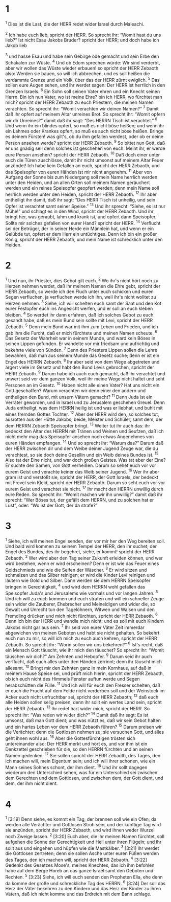 # 1 
<sup>1</sup> Dies ist die Last, die der HERR redet wider Israel durch Maleachi. 

<sup>2</sup> Ich habe euch lieb, spricht der HERR. So sprecht ihr: “Womit hast du uns lieb?” Ist nicht Esau Jakobs Bruder? spricht der HERR; und doch habe ich Jakob lieb 

<sup>3</sup> und hasse Esau und habe sein Gebirge öde gemacht und sein Erbe den Schakalen zur Wüste. <sup>4</sup> Und ob Edom sprechen würde: Wir sind verderbt, aber wir wollen das Wüste wieder erbauen! so spricht der HERR Zebaoth also: Werden sie bauen, so will ich abbrechen, und es soll heißen die verdammte Grenze und ein Volk, über das der HERR zürnt ewiglich. <sup>5</sup> Das sollen eure Augen sehen, und ihr werdet sagen: Der HERR ist herrlich in den Grenzen Israels. <sup>6</sup> Ein Sohn soll seinen Vater ehren und ein Knecht seinen Herrn. Bin ich nun Vater, wo ist meine Ehre? bin ich HERR, wo fürchtet man mich? spricht der HERR Zebaoth zu euch Priestern, die meinen Namen verachten. So sprecht ihr: “Womit verachten wir deinen Namen?” <sup>7</sup> Damit daß ihr opfert auf meinem Altar unreines Brot. So sprecht ihr: “Womit opfern wir dir Unreines?” damit daß ihr sagt: “Des HERRN Tisch ist verachtet.” <sup>8</sup> Und wenn ihr ein blindes opfert, so muß es nicht böse heißen; und wenn ihr ein Lahmes oder Krankes opfert, so muß es auch nicht böse heißen. Bringe es deinem Fürsten! was gilt's, ob du ihm gefallen werdest, oder ob er deine Person ansehen werde? spricht der HERR Zebaoth. <sup>9</sup> So bittet nun Gott, daß er uns gnädig sei! denn solches ist geschehen von euch. Meint ihr, er werde eure Person ansehen? spricht der HERR Zebaoth. <sup>10</sup> Daß doch einer unter euch die Türen zuschlösse, damit ihr nicht umsonst auf meinem Altar Feuer anzündet! Ich habe kein Gefallen an euch, spricht der HERR Zebaoth, und das Speisopfer von euren Händen ist mir nicht angenehm. <sup>11</sup> Aber von Aufgang der Sonne bis zum Niedergang soll mein Name herrlich werden unter den Heiden, und an allen Orten soll meinem Namen geräuchert werden und ein reines Speisopfer geopfert werden; denn mein Name soll herrlich werden unter den Heiden, spricht der HERR Zebaoth. <sup>12</sup> Ihr aber entheiligt ihn damit, daß ihr sagt: “Des HERR Tisch ist unheilig, und sein Opfer ist verachtet samt seiner Speise.” <sup>13</sup> Und ihr sprecht: “Siehe, es ist nur Mühe!” und schlagt es in den Wind, spricht der HERR Zebaoth. Und ihr bringt her, was geraubt, lahm und krank ist, und opfert dann Speisopfer. Sollte mir solches gefallen von eurer Hand? spricht der HERR. <sup>14</sup> Verflucht sei der Betrüger, der in seiner Herde ein Männlein hat, und wenn er ein Gelübde tut, opfert er dem Herr ein untüchtiges. Denn ich bin ein großer König, spricht der HERR Zebaoth, und mein Name ist schrecklich unter den Heiden. 

# 2 
<sup>1</sup> Und nun, ihr Priester, dies Gebot gilt euch. <sup>2</sup> Wo ihr's nicht hört noch zu Herzen nehmen werdet, daß ihr meinem Namen die Ehre gebt, spricht der HERR Zebaoth, so werde ich den Fluch unter euch schicken und euren Segen verfluchen, ja verfluchen werde ich ihn, weil ihr's nicht wolltet zu Herzen nehmen. <sup>3</sup> Siehe, ich will schelten euch samt der Saat und den Kot eurer Festopfer euch ins Angesicht werfen, und er soll an euch kleben bleiben. <sup>4</sup> So werdet ihr dann erfahren, daß ich solches Gebot zu euch gesandt habe, daß es mein Bund sein sollte mit Levi, spricht der HERR Zebaoth. <sup>5</sup> Denn mein Bund war mit ihm zum Leben und Frieden, und ich gab ihm die Furcht, daß er mich fürchtete und meinen Namen scheute. <sup>6</sup> Das Gesetz der Wahrheit war in seinem Munde, und ward kein Böses in seinen Lippen gefunden. Er wandelte vor mir friedsam und aufrichtig und bekehrte viele von Sünden. <sup>7</sup> Denn des Priesters Lippen sollen die Lehre bewahren, daß man aus seinem Munde das Gesetz suche; denn er ist ein Engel des HERRN Zebaoth. <sup>8</sup> Ihr aber seid von dem Wege abgetreten und ärgert viele im Gesetz und habt den Bund Levis gebrochen, spricht der HERR Zebaoth. <sup>9</sup> Darum habe ich auch euch gemacht, daß ihr verachtet und unwert seid vor dem ganzen Volk, weil ihr meine Wege nicht haltet und seht Personen an im Gesetz. <sup>10</sup> Haben nicht alle einen Vater? Hat uns nicht ein Gott geschaffen? Warum verachten wir denn einer den andern und entheilgen den Bund, mit unsern Vätern gemacht? <sup>11</sup> Denn Juda ist ein Verräter geworden, und in Israel und zu Jerusalem geschehen Greuel. Denn Juda entheiligt, was dem HERRN heilig ist und was er liebhat, und buhlt mit eines fremden Gottes Tochter. <sup>12</sup> Aber der HERR wird den, so solches tut, ausrotten aus der Hütte Jakobs, beide, Meister und Schüler, samt dem, der dem HERRN Zebaoth Speisopfer bringt. <sup>13</sup> Weiter tut ihr auch das: ihr bedeckt den Altar des HERRN mit Tränen und Weinen und Seufzen, daß ich nicht mehr mag das Speisopfer ansehen noch etwas Angenehmes von euren Händen empfangen. <sup>14</sup> Und so sprecht ihr: “Warum das?” Darum daß der HERR zwischen dir und dem Weibe deiner Jugend Zeuge war, die du verachtest, so sie doch deine Gesellin und ein Weib deines Bundes ist. <sup>15</sup> Also tat der Eine nicht, und war doch großen Geistes. Was tat aber der Eine? Er suchte den Samen, von Gott verheißen. Darum so sehet euch vor vor eurem Geist und verachte keiner das Weib seiner Jugend. <sup>16</sup> Wer ihr aber gram ist und verstößt sie, spricht der HERR, der Gott Israels, der bedeckt mit Frevel sein Kleid, spricht der HERR Zebaoth. Darum so seht euch vor vor eurem Geist und verachtet sie nicht. <sup>17</sup> Ihr macht den HERRN unwillig durch eure Reden. So sprecht ihr: “Womit machen wir ihn unwillig?” damit daß ihr sprecht: “Wer Böses tut, der gefällt dem HERRN, und zu solchen hat er Lust”, oder: “Wo ist der Gott, der da strafe?” 

# 3 
<sup>1</sup> Siehe, ich will meinen Engel senden, der vor mir her den Weg bereiten soll. Und bald wird kommen zu seinem Tempel der HERR, den ihr suchet; der Engel des Bundes, des ihr begehret, siehe, er kommt! spricht der HERR Zebaoth. <sup>2</sup> Wer wird aber den Tag seiner Zukunft erleiden können, und wer wird bestehen, wenn er wird erscheinen? Denn er ist wie das Feuer eines Goldschmieds und wie die Seifen der Wäscher. <sup>3</sup> Er wird sitzen und schmelzen und das Silber reinigen; er wird die Kinder Levi reinigen und läutern wie Gold und Silber. Dann werden sie dem HERRN Speisopfer bringen in Gerechtigkeit, <sup>4</sup> und wird dem HERRN wohl gefallen das Speisopfer Juda's und Jerusalems wie vormals und vor langen Jahren. <sup>5</sup> Und ich will zu euch kommen und euch strafen und will ein schneller Zeuge sein wider die Zauberer, Ehebrecher und Meineidigen und wider die, so Gewalt und Unrecht tun den Tagelöhnern, Witwen und Waisen und den Fremdling drücken und mich nicht fürchten, spricht der HERR Zebaoth. <sup>6</sup> Denn ich bin der HERR und wandle mich nicht; und es soll mit euch Kindern Jakobs nicht gar aus sein. <sup>7</sup> Ihr seid von eurer Väter Zeit immerdar abgewichen von meinen Geboten und habt sie nicht gehalten. So bekehrt euch nun zu mir, so will ich mich zu euch auch kehren, spricht der HERR Zebaoth. So sprecht ihr: “Worin sollen wir uns bekehren?” <sup>8</sup> Ist's recht, daß ein Mensch Gott täuscht, wie ihr mich den täuschet? So sprecht ihr: “Womit täuschen wir dich?” Am Zehnten und Hebopfer. <sup>9</sup> Darum seid ihr auch verflucht, daß euch alles unter den Händen zerrinnt; denn ihr täuscht mich allesamt. <sup>10</sup> Bringt mir den Zehnten ganz in mein Kornhaus, auf daß in meinem Hause Speise sei, und prüft mich hierin, spricht der HERR Zebaoth, ob ich euch nicht des Himmels Fenster auftun werde und Segen herabschütten die Fülle. <sup>11</sup> Und ich will für euch den Fresser schelten, daß er euch die Frucht auf dem Felde nicht verderben soll und der Weinstock im Acker euch nicht unfruchtbar sei, spricht der HERR Zebaoth; <sup>12</sup> daß euch alle Heiden sollen selig preisen, denn ihr sollt ein wertes Land sein, spricht der HERR Zebaoth. <sup>13</sup> Ihr redet hart wider mich, spricht der HERR. So sprecht ihr: “Was reden wir wider dich?” <sup>14</sup> Damit daß ihr sagt: Es ist umsonst, daß man Gott dient; und was nützt es, daß wir sein Gebot halten und ein hartes Leben vor dem HERR Zebaoth führen? <sup>15</sup> Darum preisen wir die Verächter; denn die Gottlosen nehmen zu; sie versuchen Gott, und alles geht ihnen wohl aus. <sup>16</sup> Aber die Gottesfürchtigen trösten sich untereinander also: Der HERR merkt und hört es, und vor ihm ist ein Denkzettel geschrieben für die, so den HERRN fürchten und an seinen Namen gedenken. <sup>17</sup> Sie sollen spricht der HERR Zebaoth, des Tages, den ich machen will, mein Eigentum sein; und ich will ihrer schonen, wie ein Mann seines Sohnes schont, der ihm dient. <sup>18</sup> Und ihr sollt dagegen wiederum den Unterschied sehen, was für ein Unterschied sei zwischen dem Gerechten und dem Gottlosen, und zwischen dem, der Gott dient, und dem, der ihm nicht dient. 

# 4 
<sup>1</sup> [3:19] Denn siehe, es kommt ein Tag, der brennen soll wie ein Ofen; da werden alle Verächter und Gottlosen Stroh sein, und der künftige Tag wird sie anzünden, spricht der HERR Zebaoth, und wird ihnen weder Wurzel noch Zweige lassen. <sup>2</sup> [3:20] Euch aber, die ihr meinen Namen fürchtet, soll aufgehen die Sonne der Gerechtigkeit und Heil unter ihren Flügeln; und ihr sollt aus und eingehen und hüpfen wie die Mastkälber. <sup>3</sup> [3:21] Ihr werdet die Gottlosen zertreten; denn sie sollen Asche unter euren Füßen werden des Tages, den ich machen will, spricht der HERR Zebaoth. <sup>4</sup> [3:22] Gedenkt des Gesetzes Mose's, meines Knechtes, das ich ihm befohlen habe auf dem Berge Horeb an das ganze Israel samt den Geboten und Rechten. <sup>5</sup> [3:23] Siehe, ich will euch senden den Propheten Elia, ehe denn da komme der große und schreckliche Tag des HERRN. <sup>6</sup> [3:24] Der soll das Herz der Väter bekehren zu den Kindern und das Herz der Kinder zu ihren Vätern, daß ich nicht komme und das Erdreich mit dem Bann schlage. 